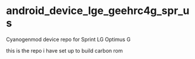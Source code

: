 android_device_lge_geehrc4g_spr_us
==================================

Cyanogenmod device repo for Sprint LG Optimus G

this is the repo i have set up to build carbon rom
